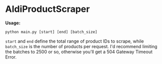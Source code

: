# AldiProductScraper

**Usage:** 

```python main.py [start] [end] [batch_size]```

`start` and `end` define the total range of product IDs to scrape, while `batch_size` is the number of products per request. I'd recommend limiting the batches to 2500 or so, otherwise you'll get a 504 Gateway Timeout Error.